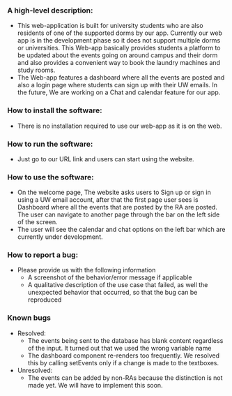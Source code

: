 ### A high-level description:
 - This web-application is built for university students who are also residents of one of the supported dorms by our app. Currently our web app is in the development phase so it does not support multiple dorms or universities. This Web-app basically provides students a platform to be updated about the events going on around campus and their dorm and also provides a convenient way to book the laundry machines and study rooms. 
 - The Web-app features a dashboard where all the events are posted and also a login page where students can sign up with their UW emails. In the future, We are working on a Chat and calendar feature for our app.  
### How to install the software:
 - There is no installation required to use our web-app as it is on the web. 
### How to run the software:
 - Just go to our URL link and users can start using the website.
### How to use the software:
 - On the welcome page, The website asks users to Sign up or sign in using a UW email account, after that the first page user sees is Dashboard where all the events that are posted by the RA are posted. The user can navigate to another page through the bar on the left side of the screen.
 - The user will see the calendar and chat options on the left bar which are currently under development.
### How to report a bug:
 - Please provide us with the following information
   - A screenshot of the behavior/error message if applicable
   - A qualitative description of the use case that failed, as well the unexpected behavior that occurred, so that the bug can be reproduced
### Known bugs
 - Resolved: 
   - The events being sent to the database has blank content regardless of the input. It turned out that we used the wrong variable name
   - The dashboard component re-renders too frequently. We resolved this by calling setEvents only if a change is made to the textboxes.
 - Unresolved:
   - The events can be added by non-RAs because the distinction is not made yet. We will have to implement this soon.
